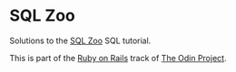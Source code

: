 # SQL Zoo

Solutions to the [SQL Zoo](http://sqlzoo.net/wiki/SQL_Tutorial) SQL tutorial.  

This is part of the [Ruby on Rails](https://www.theodinproject.com/courses/ruby-on-rails) track of [The Odin Project](https://www.theodinproject.com).